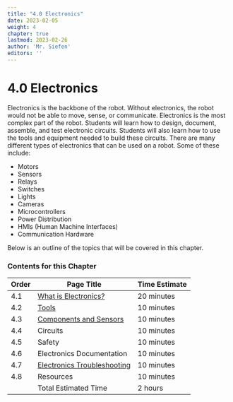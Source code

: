 ```yaml
---
title: "4.0 Electronics"
date: 2023-02-05
weight: 4
chapter: true
lastmod: 2023-02-26
author: 'Mr. Siefen'
editors: ''
---
```


# 4.0 Electronics

Electronics is the backbone of the robot. Without electronics, the robot would not be able to move, sense, or communicate. Electronics is the most complex part of the robot. Students will learn how to design, document, assemble, and test electronic circuits. Students will also learn how to use the tools and equipment needed to build these circuits. There are many different types of electronics that can be used on a robot. Some of these include:

- Motors
- Sensors
- Relays
- Switches
- Lights
- Cameras
- Microcontrollers
- Power Distribution
- HMIs (Human Machine Interfaces)
- Communication Hardware

Below is an outline of the topics that will be covered in this chapter.

### Contents for this Chapter

| Order | Page Title | Time Estimate |
| --- | --- | --- |
| 4.1 | [What is Electronics?](/electronics/what-is-electronics/) | 20 minutes |
| 4.2 | [Tools](/electronics/tools/) | 10 minutes |
| 4.3 | [Components and Sensors](/electronics/components-and-sensors) | 10 minutes |
| 4.4 | Circuits | 10 minutes |
| 4.5 | Safety | 10 minutes |
| 4.6 | Electronics Documentation | 10 minutes |
| 4.7 | [Electronics Troubleshooting](/electronics/electronics-troubleshooting/) | 10 minutes |
| 4.8 | Resources | 10 minutes |
|     | Total Estimated Time | 2 hours |
